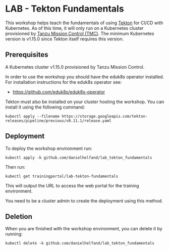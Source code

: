 LAB - Tekton Fundamentals
=========================

This workshop helps teach the fundamentals of using [Tekton](https://github.com/tektoncd/pipeline) for CI/CD with Kubernetes. 
As of this time, it will only run on a Kubernetes cluster provisioned by [Tanzu Mission Control (TMC)](https://tanzu.vmware.com/mission-control?gclid=CjwKCAjw-YT1BRAFEiwAd2WRtqC0WthDAKNAPUQzJF0lMXKelEd1gUJhj4UM9wkHHBK-GXlPeIt99hoCZZIQAvD_BwE). The minimum Kubernetes version is 
v1.15.0 since Tekton itself requires this version.

Prerequisites
-------------

A Kubernetes cluster v1.15.0 provisioned by Tanzu Mission Control.

In order to use the workshop you should have the eduk8s operator installed. For installation instructions for the eduk8s operator see:

* https://github.com/eduk8s/eduk8s-operator

Tekton must also be installed on your cluster hosting the workshop. You can install it using the following command:

```
kubectl apply --filename https://storage.googleapis.com/tekton-releases/pipeline/previous/v0.11.1/release.yaml
```

Deployment
----------

To deploy the workshop environment run:

```
kubectl apply -k github.com/danielhelfand/lab_tekton_fundamentals
```

Then run:

```
kubectl get trainingportal/lab-tekton-fundamentals
```

This will output the URL to access the web portal for the training environment.

You need to be a cluster admin to create the deployment using this method.

Deletion
--------

When you are finished with the workshop environment, you can delete it by running:

```
kubectl delete -k github.com/danielhelfand/lab_tekton_fundamentals
```
